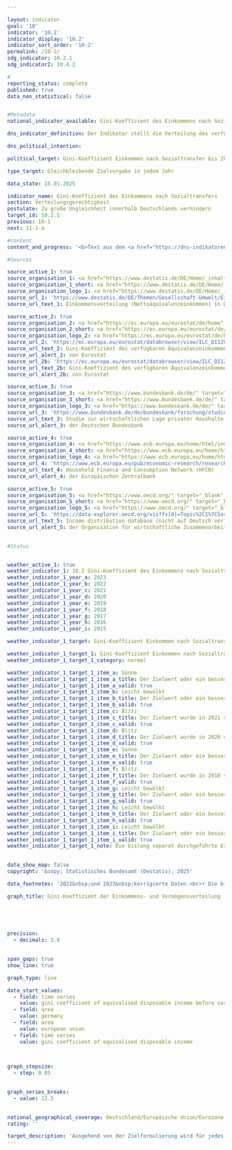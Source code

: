 ```yaml
---

layout: indicator        
goal: '10'        
indicator: '10.2'        
indicator_display: '10.2'        
indicator_sort_order: '10-2'        
permalink: /10-2/        
sdg_indicator: 10.2.1
sdg_indicator2: 10.4.2        

#
reporting_status: complete        
published: true        
data_non_statistical: false        


#Metadata        
national_indicator_available: Gini-Koeffizient des Einkommens nach Sozialtransfers        

dns_indicator_definition: Der Indikator stellt die Verteilung des verfügbaren Äquivalenzeinkommens mittels Gini-Koeffizienten dar.        

dns_political_intention:         

political_target: Gini-Koeffizient Einkommen nach Sozialtransfer bis 2030&nbsp;unterhalb des <abbr title="Europäische Union" tabindex="0">EU</abbr>-Wertes        

type_target: Gleichbleibende Zielvorgabe in jedem Jahr        

data_state: 15.01.2025        

indicator_name: Gini-Koeffizient des Einkommens nach Sozialtransfers        
section: Verteilungsgerechtigkeit        
postulate: Zu große Ungleichheit innerhalb Deutschlands verhindern        
target_id: 10.2.1        
previous: 10-1        
next: 11-1-a        

#content         
content_and_progress: '<b>Text aus dem <a href="https://dns-indikatoren.de/assets/Publikationen/Indikatorenberichte/2022.pdf">Indikatorenbericht 2022&nbsp;- Stand 31.10.2022</a></b><br><br>Der Gini-Koeffizient ist ein Maß der relativen Ungleichheit und kann einen Wert zwischen null und eins annehmen. Im Falle der Gleichverteilung ergibt sich für den Gini-Koeffizienten ein Wert von null und im Falle der Konzentration des gesamten Einkommens auf nur eine Person ein Wert von eins. Ein Gini-Koeffizient von eins gibt somit die Situation bei maximaler Ungleichverteilung an. Je kleiner der Gini-Koeffizient, umso gleichmäßiger ist das Einkommen verteilt.<br><br>Das Äquivalenzeinkommen ist ein bedarfsgewichtetes Einkommen und somit ein Wert, der sich aus dem Gesamteinkommen eines Haushalts und der Anzahl und dem Alter der in diesem Haushalt lebenden Personen ergibt. Mithilfe einer Äquivalenzskala werden die Einkommen nach Haushaltsgröße und &#8209;zusammensetzung gewichtet. Dadurch werden die Einkommen von Personen, die in unterschiedlich großen Haushalten leben, vergleichbar, da in größeren Haushalten Einspareffekte (Economies of Scale) auftreten (zum Beispiel durch gemeinsame Nutzung von Wohnraum oder Haushaltsgeräten). Das verfügbare Äquivalenzeinkommen ist das Gesamteinkommen (einschließlich Sozialtransfers) eines Haushalts nach Steuern und anderen Abzügen und somit das Einkommen, das für Ausgaben und Sparen zur Verfügung steht. Abzugrenzen davon ist das Äquivalenzeinkommen vor Sozialleistungen, bei dem das verfügbare Einkommen ohne eventuelle Sozialtransfers (zum Beispiel Arbeitslosengeld oder Wohnbeihilfe) betrachtet wird, sowie das Markteinkommen, das sich vor Steuern, Sozialabgaben und Sozialleistungen errechnet. Bei allen betrachteten Einkommen wird nicht unterschieden, welche Quellen zur Einkommenserzielung dienen (zum Beispiel  Arbeitslohn, Mieteinkünfte oder Kapitalerträge).<br><br>Die Daten zum Äquivalenzeinkommen stammen aus der europaweit harmonisierten jährlichen Statistik über Einkommen und Lebensbedingungen (<abbr title="EU-Statistics on Income and Living Conditions (Statistik über Einkommen und Lebensbedingungen)" tabindex="0">EU-SILC</abbr>), die im Erhebungsjahr 2020&nbsp;aufgrund der zunehmenden Anforderungen an die Daten hinsichtlich der Aktualität und Bereitstellung tiefer regionaler Ergebnisse mit weitreichenden methodischen Änderungen in den Mikrozensus integriert wurde. Dadurch sind die Ergebnisse ab 2020&nbsp;nicht mit denen der vorherigen Erhebungsjahre vergleichbar. Der Gini-Koeffizient des Markteinkommens wird nicht aus <abbr title="EU-Statistics on Income and Living Conditions (Statistik über Einkommen und Lebensbedingungen)" tabindex="0">EU-SILC</abbr> berechnet, sodass hierfür auf die Angaben aus dem Sozio-oekonomischen Panel (<abbr title="Sozio-oekonomisches Panel" tabindex="0">SOEP</abbr>) des Deutschen Instituts für Wirtschaftsforschung (<abbr title="Deutsches Institut für Wirtschaftsforschung" tabindex="0">DIW</abbr>) zurückgegriffen wird. Bei den erhobenen Daten wird methodisch kompensiert (und das macht sie international vergleichbar), dass Haushalte mit hohem Einkommen <abbr title="beziehungsweise" tabindex="0">bzw.</abbr> großem Vermögen in freiwilligen Stichprobenerhebungen häufig unterrepräsentiert sind.<br><br>Wie in den vergangenen Jahren entsprach der Gini-Koeffizient des verfügbaren Äquivalenzeinkommens für Deutschland (2021: 0,309) nahezu dem Wert für die Europäische Union (<abbr title="Europäische Union" tabindex="0">EU</abbr>) (2021: 0,301), das heißt, es gab nur geringe Unterschiede in der Einkommensverteilung zwischen Deutschland und der <abbr title="Europäische Union" tabindex="0">EU</abbr>. Dennoch lag auch im Jahr 2021&nbsp;der Gini-Koeffizient des verfügbaren Äquivalenzeinkommens oberhalb des entsprechenden Wertes der <abbr title="Europäische Union" tabindex="0">EU</abbr>, sodass das Ziel der Bundesregierung nicht erfüllt wurde. Der Gini-Koeffizient des verfügbaren Äquivalenzeinkommens lag klar unter dem Gini-Koeffizienten des Äquivalenzeinkommens vor Sozialleistungen (0,309&nbsp;zu 0,376). Erwartungsgemäß lag der Gini-Koeffizient des Markteinkommens deutlich höher (0,497&nbsp;in 2019), was bestätigt, dass Sozialleistungen, &#8209;versicherungen und Steuern in Deutschland erheblich zum Abbau von Ungleichheiten beim verfügbaren Einkommen beitragen.<br><br>Betrachtet man dagegen den Gini-Koeffizienten des Vermögens in Deutschland, der aus dem „Household Finance and Consumption Survey“ (HFCS) stammt, der unregelmäßig von der Europäischen Zentralbank (<abbr title="Europäische Zentralbank" tabindex="0">EZB</abbr>) durchgeführt wird, zeigt sich eine deutlich ungleichmäßigere Verteilung. Im Jahr 2017&nbsp;lag der entsprechende Gini-Koeffizient bei 0,739&nbsp;und damit weit über den Werten zur Einkommensverteilung. Im Jahr 2017&nbsp;lag der Wert für die Eurozone bei 0,695&nbsp;und somit niedriger als der Wert in Deutschland. Einige Faktoren, die durch den Gini-Koeffizienten des Vermögens nicht abgedeckt sind, relativieren allerdings den Eindruck einer überdurchschnittlich hohen Vermögensungleichheit. So werden bei der Bewertung des Vermögens zukünftige Renten- und Pensionsansprüche nicht berücksichtigt und im Vergleich zu anderen europäischen Staaten leben in Deutschland Menschen wegen des stärker ausgeprägten Mieterschutzes häufiger zur Miete als in einer eigenen Immobilie.'                

#Sources        

source_active_1: true
source_organisation_1: <a href="https://www.destatis.de/DE/Home/_inhalt.html" target="_blank">Statistisches Bundesamt</a>
source_organisation_1_short: <a href="https://www.destatis.de/DE/Home/_inhalt.html" target="_blank">Statistisches Bundesamt</a>
source_organisation_logo_1: <a href="https://www.destatis.de/DE/Home/_inhalt.html" target="_blank"><img src="https://dnsTestEnvironment.github.io/site/public/OrgImgDe/destatis.png" alt="Statistisches Bundesamt" title=" Klicken Sie hier um zur Homepage der Organisation Statistisches Bundesamt zu gelangen." style="height:60px; width:148px; border:transparent"/></a>
source_url_1: 'https://www.destatis.de/DE/Themen/Gesellschaft-Umwelt/Einkommen-Konsum-Lebensbedingungen/Lebensbedingungen-Armutsgefaehrdung/Tabellen/einkommensverteilung-mz-silc.html'
source_url_text_1: Einkommensverteilung (Nettoäquivalenzeinkommen) in Deutschland

source_active_2: true
source_organisation_2: <a href="https://ec.europa.eu/eurostat/de/home" target="_blank" onclick="return confirm_alert('von Eurostat', 'De')">Eurostat</a>
source_organisation_2_short: <a href="https://ec.europa.eu/eurostat/de/home" target="_blank" onclick="return confirm_alert('von Eurostat', 'De')">Eurostat</a>
source_organisation_logo_2: <a href="https://ec.europa.eu/eurostat/de/home" target="_blank" onclick="return confirm_alert('von Eurostat', 'De')"><img src="https://dnsTestEnvironment.github.io/site/public/OrgImgDe/eurostat.png" alt="Eurostat" title=" Klicken Sie hier um zur Homepage der Organisation Eurostat zu gelangen." style="height:60px; width:148px; border:transparent"/></a>
source_url_2: 'https://ec.europa.eu/eurostat/databrowser/view/ILC_DI12C/default/table?lang=de&category=livcon.ilc.ilc_ie.ilc_iei'
source_url_text_2: Gini-Koeffizient des verfügbaren Äquivalenzeinkommens vor Sozialleistungen - <abbr title="EU-Statistics on Income and Living Conditions (Statistik über Einkommen und Lebensbedingungen)" tabindex="0">EU-SILC</abbr> Erhebung - <abbr title="European Statistical Office (Statistisches Amt der Europäischen Union)" tabindex="0">Eurostat</abbr>-Tabelle  [ilc_di12c ]
source_url_alert_2: von Eurostat
source_url_2b: 'https://ec.europa.eu/eurostat/databrowser/view/ILC_DI12/default/table?lang=de&category=livcon.ilc.ilc_ie.ilc_iei'
source_url_text_2b: Gini-Koeffizient des verfügbaren Äquivalenzeinkommens  - <abbr title="EU-Statistics on Income and Living Conditions (Statistik über Einkommen und Lebensbedingungen)" tabindex="0">EU-SILC</abbr> Erhebung - <abbr title="European Statistical Office (Statistisches Amt der Europäischen Union)" tabindex="0">Eurostat</abbr>-Tabelle  [ilc_di12&nbsp;]
source_url_alert_2b: von Eurostat

source_active_3: true
source_organisation_3: <a href="https://www.bundesbank.de/de/" target="_blank" onclick="return confirm_alert('der Deutschen Bundesbank', 'De')">Deutsche Bundesbank</a>
source_organisation_3_short: <a href="https://www.bundesbank.de/de/" target="_blank" onclick="return confirm_alert('der Deutschen Bundesbank', 'De')">Deutsche Bundesbank</a>
source_organisation_logo_3: <a href="https://www.bundesbank.de/de/" target="_blank" onclick="return confirm_alert('der Deutschen Bundesbank', 'De')"><img src="https://dnsTestEnvironment.github.io/site/public/OrgImgDe/bundesbank.png" alt="Deutsche Bundesbank" title=" Klicken Sie hier um zur Homepage der Organisation Deutsche Bundesbank zu gelangen." style="height:60px; width:148px; border:transparent"/></a>
source_url_3: 'https://www.bundesbank.de/de/bundesbank/forschung/studie-zur-wirtschaftlichen-lage-privater-haushalte-phf/'
source_url_text_3: Studie zur wirtschaftlichen Lage privater Haushalte
source_url_alert_3: der Deutschen Bundesbank

source_active_4: true
source_organisation_4: <a href="https://www.ecb.europa.eu/home/html/index.de.html" target="_blank" onclick="return confirm_alert('der Europäischen Zentralbank', 'De')">Europäische Zentralbank</a>
source_organisation_4_short: <a href="https://www.ecb.europa.eu/home/html/index.de.html" target="_blank" onclick="return confirm_alert('der Europäischen Zentralbank', 'De')">Europäische Zentralbank</a>
source_organisation_logo_4: <a href="https://www.ecb.europa.eu/home/html/index.de.html" target="_blank" onclick="return confirm_alert('der Europäischen Zentralbank', 'De')"><img src="https://dnsTestEnvironment.github.io/site/public/OrgImgDe/ezb.png" alt="Europäische Zentralbank" title=" Klicken Sie hier um zur Homepage der Organisation Europäische Zentralbank zu gelangen." style="height:60px; width:148px; border:transparent"/></a>
source_url_4: 'https://www.ecb.europa.eu/pub/economic-research/research-networks/html/researcher_hfcn.en.html'
source_url_text_4: Household Finance and Consumption Network (HFCN)
source_url_alert_4: der Europäischen Zentralbank

source_active_5: true
source_organisation_5: <a href="https://www.oecd.org/" target="_blank" onclick="return confirm_alert('der Organisation für wirtschaftliche Zusammenarbeit und Entwicklung', 'De')">Organisation für wirtschaftliche Zusammenarbeit und Entwicklung</a>
source_organisation_5_short: <a href="https://www.oecd.org/" target="_blank" onclick="return confirm_alert('der Organisation für wirtschaftliche Zusammenarbeit und Entwicklung', 'De')">Organisation für wirtschaftliche Zusammenarbeit und Entwicklung</a>
source_organisation_logo_5: <a href="https://www.oecd.org/" target="_blank" onclick="return confirm_alert('der Organisation für wirtschaftliche Zusammenarbeit und Entwicklung', 'De')"><img src="https://dnsTestEnvironment.github.io/site/public/OrgImgDe/oecd.png" alt="Organisation für wirtschaftliche Zusammenarbeit und Entwicklung" title=" Klicken Sie hier um zur Homepage der Organisation Organisation für wirtschaftliche Zusammenarbeit und Entwicklung zu gelangen." style="height:60px; width:148px; border:transparent"/></a>
source_url_5: 'https://data-explorer.oecd.org/vis?fs[0]=Topic%2C1%7CSociety%23SOC%23%7CInequality%23SOC_INE%23&pg=0&fc=Topic&bp=true&snb=2&lc=en&df[ds]=dsDisseminateFinalDMZ&df[id]=DSD_WISE_IDD%40DF_IDD&df[ag]=OECD.WISE.INE&df[vs]=1.0&pd=2008%2C&dq=DEU.A.INC_MRKT_GINI..._T..D_CUR.&to[TIME_PERIOD]=false&ly[rw]=METHODOLOGY%2CUNIT_MEASURE&ly[cl]=TIME_PERIOD&vw=tb'
source_url_text_5: Income distribution database (nicht auf Deutsch verfügbar)
source_url_alert_5: der Organisation für wirtschaftliche Zusammenarbeit und Entwicklung
        

#Status        


weather_active_1: true
weather_indicator_1: 10.2 Gini-Koeffizient des Einkommens nach Sozialtransfers
weather_indicator_1_year_a: 2023
weather_indicator_1_year_b: 2022
weather_indicator_1_year_c: 2021
weather_indicator_1_year_d: 2020
weather_indicator_1_year_e: 2019
weather_indicator_1_year_f: 2018
weather_indicator_1_year_g: 2017
weather_indicator_1_year_h: 2016
weather_indicator_1_year_i: 2015

weather_indicator_1_target: Gini-Koeffizient Einkommen nach Sozialtransfer bis 2030&nbsp;unterhalb des <abbr title="Europäische Union mit 27&nbsp;Mitgliedsstaaten (ohne das Vereinigte Königreich)" tabindex="0">EU-27</abbr>-Wertes

weather_indicator_1_target_1: Gini-Koeffizient Einkommen nach Sozialtransfer bis 2030&nbsp;unterhalb des <abbr title="Europäische Union" tabindex="0">EU</abbr>-Wertes
weather_indicator_1_target_1_category: normal

weather_indicator_1_target_1_item_a: Sonne
weather_indicator_1_target_1_item_a_title: Der Zielwert oder ein besserer Wert wurde in 2023 erreicht und die durchschnittliche Veränderung deutete nicht in Richtung einer Verschlechterung.
weather_indicator_1_target_1_item_a_valid: true
weather_indicator_1_target_1_item_b: Leicht bewölkt
weather_indicator_1_target_1_item_b_title: Der Zielwert oder ein besserer Wert wurde in 2022 erreicht, aber die durchschnittliche Veränderung deutete in Richtung einer Verschlechterung.
weather_indicator_1_target_1_item_b_valid: true
weather_indicator_1_target_1_item_c: Blitz
weather_indicator_1_target_1_item_c_title: Der Zielwert wurde in 2021 verfehlt und der Indikator hat sich im Durchschnitt der vorangegangenen Veränderungen nicht in Richtung des Ziels bewegt.
weather_indicator_1_target_1_item_c_valid: true
weather_indicator_1_target_1_item_d: Blitz
weather_indicator_1_target_1_item_d_title: Der Zielwert wurde in 2020 verfehlt und der Indikator hat sich im Durchschnitt der vorangegangenen Veränderungen nicht in Richtung des Ziels bewegt.
weather_indicator_1_target_1_item_d_valid: true
weather_indicator_1_target_1_item_e: Sonne
weather_indicator_1_target_1_item_e_title: Der Zielwert oder ein besserer Wert wurde in 2019 erreicht und die durchschnittliche Veränderung deutete nicht in Richtung einer Verschlechterung.
weather_indicator_1_target_1_item_e_valid: true
weather_indicator_1_target_1_item_f: Blitz
weather_indicator_1_target_1_item_f_title: Der Zielwert wurde in 2018 verfehlt und der Indikator hat sich im Durchschnitt der vorangegangenen Veränderungen nicht in Richtung des Ziels bewegt.
weather_indicator_1_target_1_item_f_valid: true
weather_indicator_1_target_1_item_g: Leicht bewölkt
weather_indicator_1_target_1_item_g_title: Der Zielwert oder ein besserer Wert wurde in 2017 erreicht, aber die durchschnittliche Veränderung deutete in Richtung einer Verschlechterung.
weather_indicator_1_target_1_item_g_valid: true
weather_indicator_1_target_1_item_h: Leicht bewölkt
weather_indicator_1_target_1_item_h_title: Der Zielwert oder ein besserer Wert wurde in 2016 erreicht, aber die durchschnittliche Veränderung deutete in Richtung einer Verschlechterung.
weather_indicator_1_target_1_item_h_valid: true
weather_indicator_1_target_1_item_i: Leicht bewölkt
weather_indicator_1_target_1_item_i_title: Der Zielwert oder ein besserer Wert wurde in 2015 erreicht, aber die durchschnittliche Veränderung deutete in Richtung einer Verschlechterung.
weather_indicator_1_target_1_item_i_valid: true
weather_indicator_1_target_1_note: Die bislang separat durchgeführte Erhebung 'Leben in Europa' (<abbr title="EU-Statistics on Income and Living Conditions (Statistik über Einkommen und Lebensbedingungen)" tabindex="0">EU-SILC</abbr>) wurde 2020&nbsp;in den Mikrozensus als Unterstichprobe integriert. Durch den Wechsel von einer freiwilligen zu einer in Teilen auskunftspflichtigen Befragung verbunden mit einer neuen Stichprobenzusammensetzung sind ein Vergleich der Daten des Erhebungsjahres 2020&nbsp;mit den Vorjahren und die Berechnung der Wettersymbole nicht möglich (Zeitreihenbruch).        
        

data_show_map: false        
copyright: '&copy; Statistisches Bundesamt (Destatis), 2025'        

data_footnotes: '2022&nbsp;und 2023&nbsp;korrigierte Daten.<br>• Die bislang separat durchgeführte Erhebung „Leben in Europa“ (<abbr title="EU-Statistics on Income and Living Conditions (Statistik über Einkommen und Lebensbedingungen)" tabindex="0">EU-SILC</abbr>) wurde 2020&nbsp;in den Mikrozensus als Unterstichprobe integriert. Durch den Wechsel von einer freiwilligen zu einer in Teilen auskunftspflichtigen Befragung verbunden mit einer neuen Stichprobenzusammensetzung ist ein Vergleich der Daten des Erhebungsjahres 2020&nbsp;mit den Vorjahren nicht möglich (Zeitreihenbruch).<br>• Gini-Koeffizient des verfügbaren Äquivalenzeinkommens vor Sozialleistungen: Renten von den Sozialleistungen ausgeschlossen.<br>• Gini-Koeffizient des verfügbaren Äquivalenzeinkommens (<abbr title="Europäische Union" tabindex="0">EU</abbr>): <br>&nbsp;&nbsp;- Für EU: 2019&nbsp;von <abbr title="European Statistical Office (Statistisches Amt der Europäischen Union)" tabindex="0">Eurostat</abbr> geschätzte Daten. <br>&nbsp;&nbsp;- Ab 2020: <abbr title="Europäische Union mit 27&nbsp;Mitgliedsstaaten (ohne das Vereinigte Königreich)" tabindex="0">EU-27</abbr>&nbsp;(ohne Vereinigtes Königreich).'        

graph_title: Gini-Koeffizient der Einkommens- und Vermögensverteilung        

        

        

precision: 
  - decimals: 3.0
            

span_gaps: true        
show_line: true        

graph_type: line        

data_start_values: 
  - field: time series
    value: gini coefficient of equivalised disposable income before social transfers
  - field: area
    value: germany
  - field: area
    value: european union
  - field: time series
    value: gini coefficient of equivalised disposable income        

        

graph_stepsize: 
  - step: 0.05
            

graph_series_breaks: 
  - value: 12.5
                            

national_geographical_coverage: Deutschland/Europäische Union/Eurozone                
rating: ''        

target_description: 'Ausgehend von der Zielformulierung wird für jedes Berichtsjahr die Differenz zwischen dem Wert für die <abbr title="Europäische Union" tabindex="0">EU</abbr> und dem Wert für Deutschland gebildet. Für den Indikator 10.2&nbsp;werden (aufgrund eines Methodenwechsels in der Erhebung) die Indikatorwerte von 2020&nbsp;bis 2023&nbsp;betrachtet. Für den Indikator 10.2&nbsp;ergibt sich für das Berichtsjahr 2023&nbsp;eine positive Differenz, d.h. der Koeffizient in Deutschland ist niedriger als der <abbr title="Europäische Union" tabindex="0">EU</abbr>-Koeffizient. Das Ziel für diesen Indikator ist erfüllt. Da sich auch die Differenz in den letzten vier Berichtsjahren im Durchschnitt vergrößert hat, wird der Indikator 10.2&nbsp;für 2023&nbsp;mit „Sonne“ bewertet. Hinweis: Der Bezug auf den <abbr title="Europäische Union" tabindex="0">EU</abbr>-Koeffizienten als Zielgröße bedeutet, dass Indikatoren positiv bewertet werden können, auch wenn sich der Gini-Koeffizient in Deutschland negativ entwickelt. Außerdem ist bei dem Indikator festzustellen, dass durch die Verläufe der beiden Koeffizienten auf ähnlich hohem Niveau und ohne eine deutliche steigende oder sinkende Tendenz, sowohl die Differenz zwischen deutschem und europäischem Wert als auch die Richtung der durchschnittlichen Entwicklung des deutschen Koeffizienten starken Schwankungen unterworfen sind, sodass die Bewertungen schon durch geringfügige Änderungen in dem Indikator stark beeinflusst wird.'        
---
```


